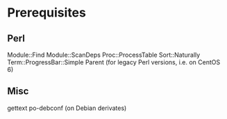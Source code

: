 Prerequisites
=============

Perl
----

Module::Find
Module::ScanDeps
Proc::ProcessTable
Sort::Naturally
Term::ProgressBar::Simple
Parent (for legacy Perl versions, i.e. on CentOS 6)

Misc
----

gettext
po-debconf (on Debian derivates)
